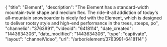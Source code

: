 {
    "title": "Element",
    "description": "The Element has a standard-width mountain-twin shape and medium flex. The ride-it-all addiction of today's all-mountain snowboarder is nicely fed with the Element, which is designed to deliver rootsy style and high-end performance in the trees, steeps, po",
    "channelid": "3763991",
    "videoid": "6418114",
    "date_created": "1443634306",
    "date_modified": "1443634306",
    "type": "captivate",
    "layout": "channelVideo",
    "url": "\/arbor\/element\/3763991-6418114"
}